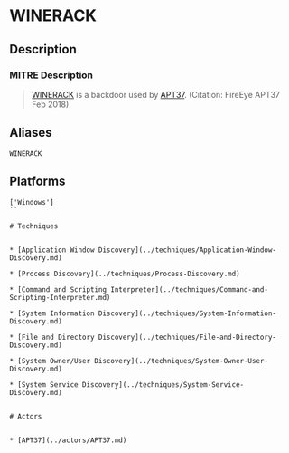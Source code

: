 
# WINERACK

## Description

### MITRE Description

> [WINERACK](https://attack.mitre.org/software/S0219) is a backdoor used by [APT37](https://attack.mitre.org/groups/G0067). (Citation: FireEye APT37 Feb 2018)

## Aliases

```
WINERACK
```

## Platforms

```
['Windows']
``

# Techniques


* [Application Window Discovery](../techniques/Application-Window-Discovery.md)

* [Process Discovery](../techniques/Process-Discovery.md)
    
* [Command and Scripting Interpreter](../techniques/Command-and-Scripting-Interpreter.md)
    
* [System Information Discovery](../techniques/System-Information-Discovery.md)
    
* [File and Directory Discovery](../techniques/File-and-Directory-Discovery.md)
    
* [System Owner/User Discovery](../techniques/System-Owner-User-Discovery.md)
    
* [System Service Discovery](../techniques/System-Service-Discovery.md)
    

# Actors


* [APT37](../actors/APT37.md)

